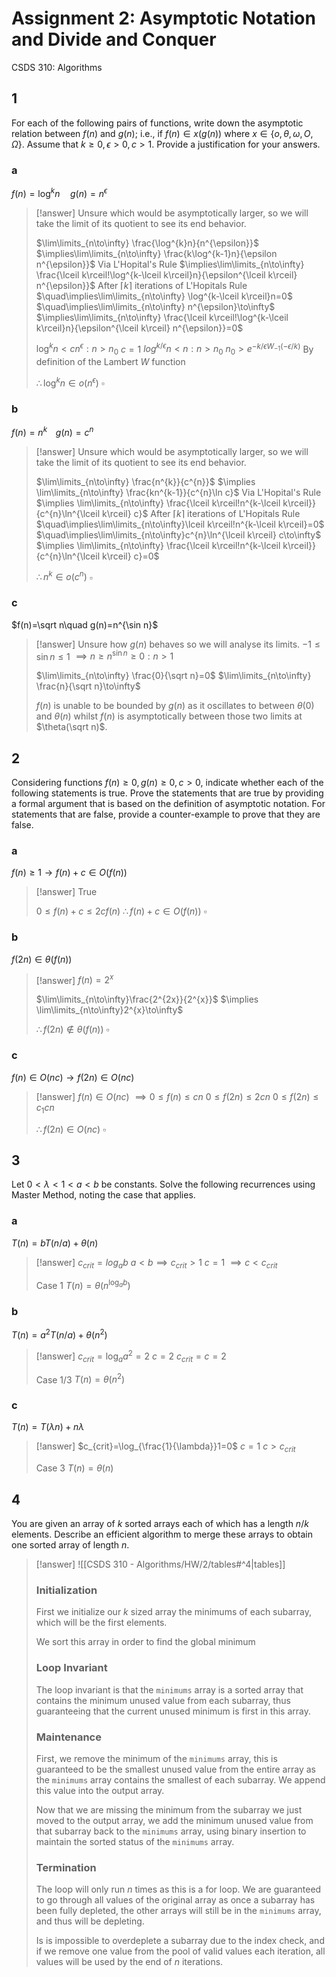 # Assignment 2: Asymptotic Notation and Divide and Conquer
CSDS 310: Algorithms

## 1

For each of the following pairs of functions, write down the asymptotic relation between $f(n)$ and $g(n)$; i.e., if $f(n) \in x(g(n))$ where $x\in\{o, \theta, \omega, O, \Omega\}$. Assume that $k \ge 0, \epsilon > 0, c > 1$. Provide a justification for your answers.  

### a

$f(n)=\log^{k}n\quad g(n)=n^\epsilon$

> [!answer]
> Unsure which would be asymptotically larger, so we will take the limit of its quotient to see its end behavior.
> 
> $\lim\limits_{n\to\infty} \frac{\log^{k}n}{n^{\epsilon}}$
> $\implies\lim\limits_{n\to\infty} \frac{k\log^{k-1}n}{\epsilon n^{\epsilon}}$ Via L'Hopital's Rule
> $\implies\lim\limits_{n\to\infty} \frac{\lceil k\rceil!\log^{k-\lceil k\rceil}n}{\epsilon^{\lceil k\rceil} n^{\epsilon}}$ After $\lceil k\rceil$ iterations of L'Hopitals Rule
> $\quad\implies\lim\limits_{n\to\infty} \log^{k-\lceil k\rceil}n=0$
> $\quad\implies\lim\limits_{n\to\infty} n^{\epsilon}\to\infty$
> $\implies\lim\limits_{n\to\infty} \frac{\lceil k\rceil!\log^{k-\lceil k\rceil}n}{\epsilon^{\lceil k\rceil} n^{\epsilon}}=0$
> 
> $\log^{k}n<cn^{\epsilon}:n>n_0$
> $c=1$
> $log^{k/\epsilon}n<n:n>n_0$
> $n_0>e^{-{k/\epsilon}W_{-1}(-\epsilon/k)}$ By definition of the Lambert $W$ function
> 
> $\therefore \log^{k}n\in o(n^{\epsilon})$
> $\square$

### b

$f(n)=n^{k\quad}g(n)=c^n$

> [!answer]
> Unsure which would be asymptotically larger, so we will take the limit of its quotient to see its end behavior.
> 
> $\lim\limits_{n\to\infty} \frac{n^{k}}{c^{n}}$
> $\implies \lim\limits_{n\to\infty} \frac{kn^{k-1}}{c^{n}\ln c}$ Via L'Hopital's Rule
> $\implies \lim\limits_{n\to\infty} \frac{\lceil k\rceil!n^{k-\lceil k\rceil}}{c^{n}\ln^{\lceil k\rceil} c}$ After $\lceil k\rceil$ iterations of L'Hopitals Rule
> $\quad\implies\lim\limits_{n\to\infty}\lceil k\rceil!n^{k-\lceil k\rceil}=0$
> $\quad\implies\lim\limits_{n\to\infty}c^{n}\ln^{\lceil k\rceil} c\to\infty$
> $\implies \lim\limits_{n\to\infty} \frac{\lceil k\rceil!n^{k-\lceil k\rceil}}{c^{n}\ln^{\lceil k\rceil} c}=0$
> 
> $\therefore n^{k}\in o(c^n)$
> $\square$

### c

$f(n)=\sqrt n\quad g(n)=n^{\sin n}$

> [!answer]
> Unsure how $g(n)$ behaves so we will analyse its limits.
> $-1\le \sin n\le 1$
> $\implies n\ge n^{\sin n}\ge 0:n>1$
> 
> $\lim\limits_{n\to\infty} \frac{0}{\sqrt n}=0$
> $\lim\limits_{n\to\infty} \frac{n}{\sqrt n}\to\infty$
> 
> $f(n)$ is unable to be bounded by $g(n)$ as it oscillates to between $\theta(0)$ and $\theta(n)$ whilst $f(n)$ is asymptotically between those two limits at $\theta(\sqrt n)$.

## 2

Considering functions $f(n) \ge 0, g(n) \ge 0, c > 0$, indicate whether each of the following statements is true. Prove the statements that are true by providing a formal argument that is based on the definition of asymptotic notation. For statements that are false, provide a counter-example to prove that they are false.  

### a

$f(n) \ge 1\to f(n)+c \in O(f(n))$

> [!answer]
> True
> 
> $0\le f(n)+c\le 2cf(n)$
> $\therefore f(n)+c\in O(f(n))$
> $\square$

### b

$f(2n) \in \theta(f(n))$

> [!answer]
> $f(n)=2^{x}$
> 
> $\lim\limits_{n\to\infty}\frac{2^{2x}}{2^{x}}$
> $\implies \lim\limits_{n\to\infty}2^{x}\to\infty$
> 
> $\therefore f(2n)\not\in\theta(f(n))$
> $\square$

### c

$f(n)\in O(nc)\to f(2n)\in O(nc)$

> [!answer]
> $f(n)\in O(nc)$
> $\implies 0\le f(n)\le cn$
> $0\le f(2n)\le 2cn$
> $0\le f(2n)\le c_1cn$
> 
> $\therefore f(2n)\in O(nc)$
> $\square$

## 3

Let $0 < \lambda < 1 < a < b$ be constants. Solve the following recurrences using Master Method, noting the case that applies.

### a

$T(n) = bT(n/a) + \theta(n)$  

> [!answer]
> $c_{crit}=log_{a}b$
> $a<b\implies c_{crit}>1$
> $c=1$
> $\implies c<c_{crit}$
> 
> Case 1
> $T(n)=\theta(n^{\log_{a}b})$

### b

$T(n) = a^2T(n/a) + \theta(n^2)$

> [!answer]
> $c_{crit}=\log_{a}a^2=2$
> $c=2$
> $c_{crit}=c=2$
> 
> Case 1/3
> $T(n)=\theta(n^2)$

### c

$T(n) = T(\lambda n) + n\lambda$

> [!answer]
> $c_{crit}=\log_{\frac{1}{\lambda}}1=0$
> $c=1$
> $c>c_{crit}$
> 
> Case 3
> $T(n)=\theta(n)$

## 4

You are given an array of $k$ sorted arrays each of which has a length $n/k$ elements. Describe an efficient algorithm to merge these arrays to obtain one sorted array of length $n$.

> [!answer]
> ![[CSDS 310 - Algorithms/HW/2/tables#^4|tables]]
> 
> ### Initialization
> 
> First we initialize our $k$ sized array the minimums of each subarray, which will be the first elements.
> 
> We sort this array in order to find the global minimum
> 
> ### Loop Invariant
> 
> The loop invariant is that the `minimums` array is a sorted array that contains the minimum unused value from each subarray, thus guaranteeing that the current unused minimum is first in this array.
> 
> ### Maintenance
> 
> First, we remove the minimum of the `minimums` array, this is guaranteed to be the smallest unused value from the entire array as the `minimums` array contains the smallest of each subarray. We append this value into the output array.
> 
> Now that we are missing the minimum from the subarray we just moved to the output array, we add the minimum unused value from that subarray back to the `minimums` array, using binary insertion to maintain the sorted status of the `minimums` array.
> 
> ### Termination
> 
> The loop will only run $n$ times as this is a for loop. We are guaranteed to go through all values of the original array as once a subarray has been fully depleted, the other arrays will still be in the `minimums` array, and thus will be depleting.
> 
> Is is impossible to overdeplete a subarray due to the index check, and if we remove one value from the pool of valid values each iteration, all values will be used by the end of $n$ iterations.
